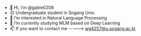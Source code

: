 - 👋 Hi, I’m @gabie0208
- 😊 Undergraduate student in Sogang Univ.
- 👀 I’m interested in Natural Language Processing
- 🌱 I’m currently studying MLM based on Deep Learning
- 📫 If you want to contact me -----> wg4257@u.sogang.ac.kr

<!---
gabie0208/gabie0208 is a ✨ special ✨ repository because its `README.md` (this file) appears on your GitHub profile.
You can click the Preview link to take a look at your changes.
--->
